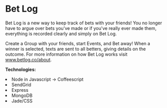 # Bet Log

Bet Log is a new way to keep track of bets with your friends!
You no longer have to argue over bets you’ve made or if you've really ever made them, everything is recorded clearly and simply on Bet Log.

Create a Group with your friends, start Events, and Bet away!
When a winner is selected, texts are sent to all betters, giving details on the outcome.
For more information on how Bet Log works visit www.betlog.co/about.

<b>Technologies:</b>
<li>Node in Javascript -> Coffeescript
<li>SendGrid
<li>Express
<li>MongoDB
<li>Jade/CSS
